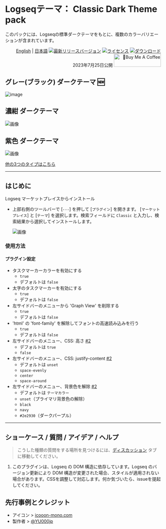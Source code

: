 # Logseqテーマ： Classic Dark Theme pack

このパックには、Logseqの標準ダークテーマをもとに、複数のカラーバリエーションが含まれています。

<div align="right">

[English](https://github.com/YU000jp/logseq-theme-classic-dark-theme-pack) | [日本語](https://github.com/YU000jp/logseq-theme-classic-dark-theme-pack/blob/main/readme.ja.md) [![最新リリースバージョン](https://img.shields.io/github/v/release/YU000jp/logseq-theme-classic-dark-theme-pack)](https://github.com/YU000jp/logseq-theme-classic-dark-theme-pack/releases)
[![ライセンス](https://img.shields.io/github/license/YU000jp/logseq-theme-classic-dark-theme-pack?color=blue)](https://github.com/YU000jp/logseq-theme-classic-dark-theme-pack/LICENSE)
[![ダウンロード](https://img.shields.io/github/downloads/YU000jp/logseq-theme-classic-dark-theme-pack/total.svg)](https://github.com/YU000jp/logseq-theme-classic-dark-theme-pack/releases)
  2023年7月25日公開 <a href="https://www.buymeacoffee.com/yu000japan" target="_blank"><img src="https://cdn.buymeacoffee.com/buttons/v2/default-violet.png" alt="🍌Buy Me A Coffee" style="height: 42px; width: 152px;"></a>
</div>

## グレー(ブラック) ダークテーマ 🆕

   ![image](https://github.com/YU000jp/logseq-theme-classic-dark-theme-pack/assets/111847207/49e279aa-b888-4c94-b226-1f809314c4c9)

## 濃紺 ダークテーマ

   ![画像](https://github.com/YU000jp/logseq-theme-classic-dark-theme-pack/assets/111847207/10354b21-56f8-49f1-a632-fede0b5d1983)

## 紫色 ダークテーマ

   ![画像](https://github.com/YU000jp/logseq-theme-classic-dark-theme-pack/assets/111847207/edc83f9f-9c21-4cd1-a122-2a23bef9f07c)

[他の3つのタイプはこちら](https://github.com/YU000jp/logseq-theme-classic-dark-theme-pack/wiki/Theme-Color)

---

## はじめに

Logseq マーケットプレイスからインストール

- 上部右側のツールバーで [`---`] を押して [`プラグイン`] を開きます。 [`マーケットプレイス`] と [`テーマ`] を選択します。検索フィールドに `Classic` と入力し、検索結果から選択してインストールします。

  ![画像](https://github.com/YU000jp/logseq-theme-classic-dark-theme-pack/assets/111847207/388034c9-67f0-45aa-95ef-81419e44b2eb)

### 使用方法

#### プラグイン設定

- タスクマーカーカラーを有効にする
  - `true`
  - デフォルトは `false`
- 太字のタスクマーカーを有効にする
  - `true`
  - デフォルトは `false`
- 左サイドバーのメニューから 'Graph View' を削除する
  - `true`
  - デフォルトは `false`
- 'html' の 'font-family' を解除してフォントの高速読み込みを行う
  - `true`
  - デフォルトは `false`
- 左サイドバーのメニュー、CSS: 高さ [#2](https://github.com/YU000jp/logseq-theme-classic-dark-theme-pack/issues/2)
  - デフォルトは `true`
  - `false`
- 左サイドバーのメニュー、CSS: justify-content [#2](https://github.com/YU000jp/logseq-theme-classic-dark-theme-pack/issues/2)
  - デフォルトは `unset`
  - `space-evenly`
  - `center`
  - `space-around`
- 左サイドバーのメニュー、背景色を解除 [#2](https://github.com/YU000jp/logseq-theme-classic-dark-theme-pack/issues/2)
  - デフォルトは `テーマカラー`
  - `unset`（プライマリ背景色の解除）
  - `black`
  - `navy`
  - `#2e2930`（ダークパープル）

---

## ショーケース / 質問 / アイデア / ヘルプ

> こうした種類の質問をする場所を見つけるには、[ディスカッション](https://github.com/YU000jp/logseq-theme-classic-dark-theme-pack/discussions) タブに移動してください。

1. このプラグインは、Logseq の DOM 構造に依存しています。Logseq のバージョン更新により DOM 構造が変更された場合、スタイルが適用されない場合があります。CSSを調整して対応します。何か気づいたら、issueを提起してください。

## 先行事例とクレジット

- アイコン > [icooon-mono.com](https://icooon-mono.com/11223-%e5%a4%9c%e7%a9%ba%e3%81%ae%e3%83%95%e3%83%aa%e3%83%bc%e3%82%a4%e3%82%b3%e3%83%b3/)
- 製作者 > [@YU000jp](https://github.com/YU000jp)
